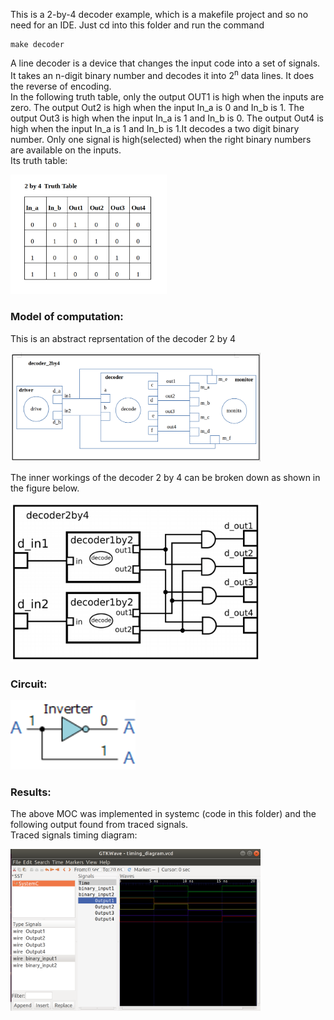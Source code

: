 This is a 2-by-4 decoder example, which is a makefile project and so no need for an IDE. 
Just cd into this folder and run the command 

    make decoder


A line decoder is a device that changes the input code into a set of signals.<br>
It takes an n-digit binary number and decodes it into 2<sup>n</sup> data lines.
It does the reverse of encoding. <br>
In the following truth table, only the output OUT1 is high when the inputs are zero. The output Out2 is high when the input In_a is 0 and In_b is 1. The output Out3 is high when the input In_a is 1 and In_b is 0. The output Out4 is high when the input In_a is 1 and In_b is 1.It decodes a two digit binary number.
Only one signal is high(selected) when the right binary numbers are available on the inputs. <br>
Its truth table: 
<p align="left">
  <img src="images/TruthTable.png" width="250"/>
</p>

### Model of computation:
This is an abstract reprsentation of the decoder 2 by 4<br>
<p align="left">
  <img src="images/decoder 2by4.png" width="400"/>
</p>

The inner workings of the decoder 2 by 4 can be broken down as shown in the figure below.<br>
<p align="left">
  <img src="images/insidedecoder2by4.png" width="400"/>
</p>

### Circuit:
<p align="left">
  <img src="images/circuit.gif" width="200"/>
</p>

### Results:
The above MOC was implemented in systemc (code in this folder) and the following output found from traced signals.<br>
Traced signals timing diagram:
<p align="left">
  <img src="images/GTKWave.png" width="400"/>
<p>

